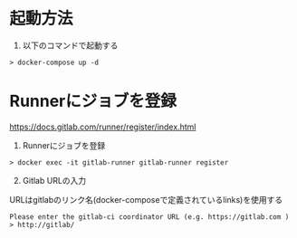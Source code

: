 # 起動方法

1. 以下のコマンドで起動する

```
> docker-compose up -d
```

# Runnerにジョブを登録

https://docs.gitlab.com/runner/register/index.html

1. Runnerにジョブを登録
```
> docker exec -it gitlab-runner gitlab-runner register
```
2. Gitlab URLの入力

URLはgitlabのリンク名(docker-composeで定義されているlinks)を使用する

```
Please enter the gitlab-ci coordinator URL (e.g. https://gitlab.com )
> http://gitlab/
```